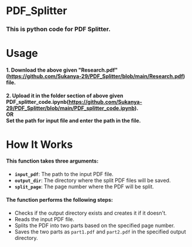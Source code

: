 # PDF_Splitter <br>
### This is python code for PDF Splitter. <br>

# Usage
#### 	1. Download the above given "Research.pdf"(https://github.com/Sukanya-29/PDF_Splitter/blob/main/Research.pdf) file. <br>
#### 	2. Upload it in the folder section of above given PDF_splitter_code.ipynb(https://github.com/Sukanya-29/PDF_Splitter/blob/main/PDF_splitter_code.ipynb). <br> OR <br> Set the path for input file and enter the path in the file.

# How It Works <br>

#### **This function takes three arguments:**
- **`input_pdf`**: The path to the input PDF file.  
- **`output_dir`**: The directory where the split PDF files will be saved.  
- **`split_page`**: The page number where the PDF will be split.

#### **The function performs the following steps:**
- Checks if the output directory exists and creates it if it doesn't.  
- Reads the input PDF file.  
- Splits the PDF into two parts based on the specified page number.  
- Saves the two parts as `part1.pdf` and `part2.pdf` in the specified output directory.

